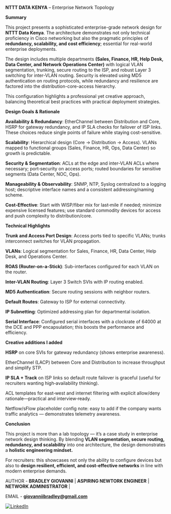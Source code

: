 **NTTT DATA KENYA** – Enterprise Network Topology

**Summary**

This project presents a sophisticated enterprise-grade network design for **NTTT Data Kenya**. The architecture demonstrates not only technical proficiency in Cisco networking but also the pragmatic principles of **redundancy, scalability, and cost efficiency**; essential for real-world enterprise deployments.

The design includes multiple departments **(Sales, Finance, HR, Help Desk, Data Center, and Network Operations Center)** with logical VLAN segmentation, trunking, secure routing to the ISP, and robust Layer 3 switching for inter-VLAN routing. Security is elevated using MD5 authentication on routing protocols, while redundancy and resilience are factored into the distribution-core-access hierarchy.

This configuration highlights a professional yet creative approach, balancing theoretical best practices with practical deployment strategies.


**Design Goals & Rationale**

**Availability & Redundancy**: EtherChannel between Distribution and Core, HSRP for gateway redundancy, and IP SLA checks for failover of ISP links. These choices reduce single points of failure while staying cost-sensitive.

**Scalability**: Hierarchical design (Core → Distribution → Access). VLANs mapped to functional groups (Sales, Finance, HR, Ops, Data Center) so growth is predictable.

**Security & Segmentation**: ACLs at the edge and inter‑VLAN ACLs where necessary; port‑security on access ports; routed boundaries for sensitive segments (Data Center, NOC, Ops).

**Manageability & Observability**: SNMP, NTP, Syslog centralized to a logging host; descriptive interface names and a consistent addressing/naming scheme.

**Cost‑Effective**: Start with WISP/fiber mix for last‑mile if needed; minimize expensive licensed features; use standard commodity devices for access and push complexity to distribution/core.


**Technical Highlights**

**Trunk and Access Port Design**: Access ports tied to specific VLANs; trunks interconnect switches for VLAN propagation.

**VLANs**: Logical segmentation for Sales, Finance, HR, Data Center, Help Desk, and Operations Center.

**ROAS (Router-on-a-Stick)**: Sub-interfaces configured for each VLAN on the router.

**Inter-VLAN Routing**: Layer 3 Switch SVIs with IP routing enabled.

**MD5 Authentication**: Secure routing sessions with neighbor routers.

**Default Routes**: Gateway to ISP for external connectivity.

**IP Subnetting**: Optimized addressing plan for departmental isolation.

**Serial Interface**: Configured serial interfaces with a clockrate of 64000 at the DCE and PPP encapsulation; this boosts the performance and efficiency. 


**Creative additions I added**

**HSRP** on core SVIs for gateway redundancy (shows enterprise awareness).

EtherChannel (LACP) between Core and Distribution to increase throughput and simplify STP.

**IP SLA + Track** on ISP links so default route failover is graceful (useful for recruiters wanting high‑availability thinking).

ACL templates for east‑west and internet filtering with explicit allow/deny rationale—practical and interview‑ready.

Netflow/sFlow placeholder config note: easy to add if the company wants traffic analytics — demonstrates telemetry awareness.


**Conclusion**

This project is more than a lab topology — it’s a case study in enterprise network design thinking. By blending **VLAN segmentation, secure routing, redundancy, and scalability** into one architecture, the design demonstrates a **holistic engineering mindset.**

For recruiters: this showcases not only the ability to configure devices but also to **design resilient, efficient, and cost-effective networks** in line with modern enterprise demands.

AUTHOR - **BRADLEY GIOVANNI** | **ASPIRING NEWTORK ENGINEER**  |  **NETWORK ADMINISTRATOR**  |

EMAIL - **giovanniibradley@gmail.com**

 [![LinkedIn](https://img.shields.io/badge/LinkedIn-Connect-blue?style=for-the-badge&logo=linkedin)](https://www.linkedin.com/in/bradley-giovanniii293) 
